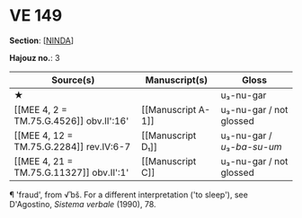 # VE 149

**Section**: [[NINDA]]

**Hajouz no.**: 3

|                Source(s)                 |   Manuscript(s)    |            Gloss            |
| ---------------------------------------- | ------------------ | --------------------------- |
| ★                                        |                    | u₃-nu-gar                   |
| [[MEE 4, 2 = TM.75.G.4526]] obv.II':16'  | [[Manuscript A-1]] | u₃-nu-gar / not glossed     |
| [[MEE 4, 12 = TM.75.G.2284]] rev.IV:6-7  | [[Manuscript D₁]]  | u₃-nu-gar / *u*₃-*ba-su-um* |
| [[MEE 4, 21 = TM.75.G.11327]] obv.II':1' | [[Manuscript C]]   | u₃-nu-gar / not glossed     |

¶ 'fraud', from √ʾbš. For a different interpretation ('to sleep'), see D'Agostino, *Sistema verbale* (1990), 78.

[//begin]: # "Autogenerated link references for markdown compatibility"
[NINDA]: NINDA "NINDA"
[//end]: # "Autogenerated link references"